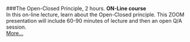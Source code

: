 ###The Open-Closed Principle, 2 hours.
**ON-Line course**<br>
In this on-line lecture, learn about the Open-Closed principle.  This ZOOM presentation
will include 60-90 minutes of lecture and then an open Q/A session.  
[More...](https://www.eventbrite.com/e/solid-weekly-with-uncle-bob-tickets-103444376916)
